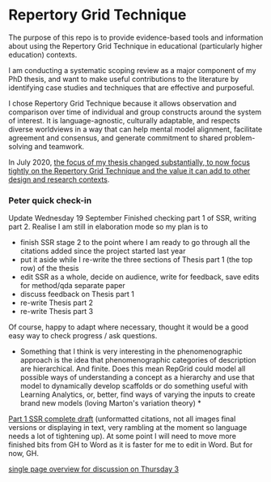 # Repertory Grid Technique
The purpose of this repo is to provide evidence-based tools and information about using the Repertory Grid Technique in educational (particularly higher education) contexts.

I am conducting a systematic scoping review as a major component of my PhD thesis, and want to make useful contributions to the literature by identifying case studies and techniques that are effective and purposeful.

I chose Repertory Grid Technique because it allows observation and comparison over time of individual and group constructs around the system of interest. It is language-agnostic, culturally adaptable, and respects diverse worldviews in a way that can help mental model alignment, facilitate agreement and consensus, and generate commitment to shared problem-solving and teamwork.

In July 2020, [the focus of my thesis changed substantially, to now focus tightly on the Repertory Grid Technique and the value it can add to other design and research contexts](https://github.sydney.edu.au/crli/repgrid/blob/master/chapters/050-intro-1.md).

### Peter quick check-in
Update Wednesday 19 September
Finished checking part 1 of SSR, writing part 2. Realise I am still in elaboration mode so my plan is to 
- finish SSR stage 2 to the point where I am ready to go through all the citations added since the project started last year
- put it aside while I re-write the three sections of Thesis part 1 (the top row) of the thesis
- edit SSR as a whole, decide on audience, write for feedback, save edits for method/qda separate paper
- discuss feedback on Thesis part 1
- re-write Thesis part 2
- re-write Thesis part 3

Of course, happy to adapt where necessary, thought it would be a good easy way to check progress / ask questions.

* Something that I think is very interesting in the phenomenographic approach is the idea that phenomenographic categories of description are hierarchical. And finite. Does this mean RepGrid could model all possible ways of understanding a concept as a hierarchy and use that model to dynamically develop scaffolds or do something useful with Learning Analytics, or, better, find ways of varying the inputs to create brand new models (loving Marton's variation theory)  *

[Part 1 SSR complete draft](https://github.sydney.edu.au/crli/repgrid/blob/master/chapters/240-scoping-review-1.md) (unformatted citations, not all images final versions or displaying in text, very rambling at the moment so language needs a lot of tightening up).
At some point I will need to move more finished bits from GH to Word as it is faster for me to edit in Word. But for now, GH.





 [single page overview for discussion on Thursday 3](https://github.sydney.edu.au/crli/repgrid/blob/master/images/single-page-outline.png)
